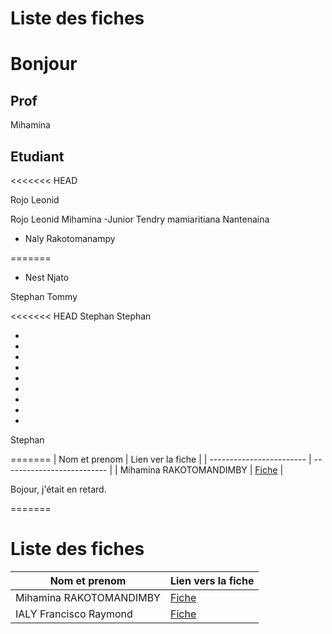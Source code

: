 
# Liste des fiches



# Bonjour

## Prof

Mihamina

## Etudiant


<<<<<<< HEAD


Rojo Leonid

Rojo Leonid
Mihamina
 -Junior
Tendry mamiaritiana
Nantenaina
- Naly Rakotomanampy

=======
- Nest Njato


Stephan
Tommy

<<<<<<< HEAD
Stephan
Stephan





- 
-
-
-
-
-
-
-
-
Stephan

=======
| Nom et prenom            | Lien ver la fiche          |
| ------------------------ | -------------------------- |
| Mihamina RAKOTOMANDIMBY  | [Fiche](./Mihamina.md)        |


Bojour, j'était en retard.

=======
# Liste des fiches


| Nom et prenom            | Lien vers la fiche         |
| ------------------------ | -------------------------- |
| Mihamina RAKOTOMANDIMBY  | [Fiche](./Mihamina.md)     |
| IALY Francisco Raymond   | [Fiche](./IALY.md)         |


